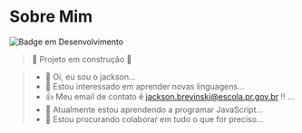 # Sobre Mim

![Badge em Desenvolvimento](http://img.shields.io/static/v1?label=STATUS&message=EM%20DESENVOLVIMENTO&color=GREEN&style=for-the-badge)

> :construction: Projeto em construção :construction:

> - 👋 Oi, eu sou o jackson...
> - 👀 Estou interessado em aprender novas linguagens...
> - 👍 Meu email de contato ẽ jackson.brevinski@escola.pr.gov.br !! ...
> - 🌱 Atualmente estou aprendendo a programar JavaScript...
> - 💞️ Estou procurando colaborar em tudo o que for preciso...


